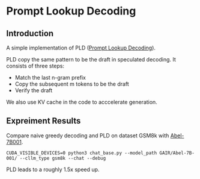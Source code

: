 
# Prompt Lookup Decoding

## Introduction

A simple implementation of PLD ([Prompt Lookup Decoding](https://github.com/apoorvumang/prompt-lookup-decoding)).

PLD copy the same pattern to be the draft in speculated decoding. It consists of three steps:
* Match the last n-gram prefix
* Copy the subsequent m tokens to be the draft
* Verify the draft 

We also use KV cache in the code to acccelerate generation.

## Expreiment Results

Compare naive greedy decoding and PLD on dataset GSM8k with [Abel-7B001](https://huggingface.co/GAIR/Abel-7B-001). 

```
CUDA_VISIBLE_DEVICES=0 python3 chat_base.py --model_path GAIR/Abel-7B-001/ --cllm_type gsm8k --chat --debug
```

PLD leads to a roughly 1.5x speed up.



